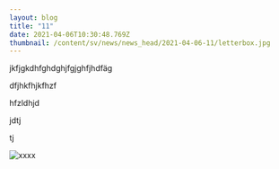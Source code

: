 ```yaml
---
layout: blog
title: "11"
date: 2021-04-06T10:30:48.769Z
thumbnail: /content/sv/news/news_head/2021-04-06-11/letterbox.jpg
---
```

jkfjgkdhfghdghjfgjghfjhdfäg

dfjhkfhjkfhzf

hfzldhjd

jdtj

tj

![xxxx](/images/uploads/letterbox.jpg "nnnnn")